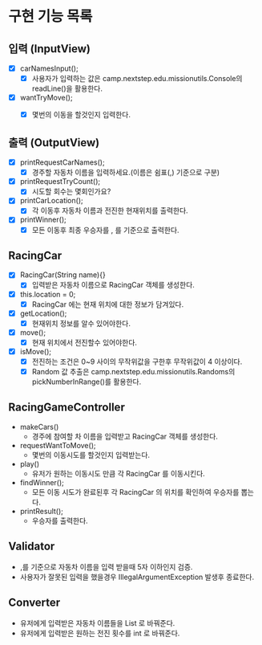 # 구현 기능 목록

## 입력 (InputView)
- [x] carNamesInput();
   - [x] 사용자가 입력하는 값은 camp.nextstep.edu.missionutils.Console의 readLine()을 활용한다.
- [x] wantTryMove();
  - [x] 몇번의 이동을 할것인지 입력한다.


## 출력 (OutputView)

- [x] printRequestCarNames();
  - [x] 경주할 자동차 이름을 입력하세요.(이름은 쉼표(,) 기준으로 구분)
- [x] printRequestTryCount(); 
  - [x] 시도할 회수는 몇회인가요?
- [x] printCarLocation(); 
  - [x] 각 이동후 자동차 이름과 전진한 현재위치를 출력한다. 
- [x] printWinner(); 
  - [x] 모든 이동후 최종 우승자를 , 를 기준으로 출력한다.

## RacingCar

- [x] RacingCar(String name){}
  - [x] 입력받은 자동차 이름으로 RacingCar 객체를 생성한다.
- [x] this.location = 0; 
  - [x] RacingCar 에는 현재 위치에 대한 정보가 담겨있다.
- [x] getLocation(); 
  - [x] 현재위치 정보를 알수 있어야한다.
- [x] move(); 
  - [x] 현재 위치에서 전진할수 있어야한다.
- [x] isMove();
    - [x] 전진하는 조건은 0~9 사이의 무작위값을 구한후 무작위값이 4 이상이다.
    - [x] Random 값 추출은 camp.nextstep.edu.missionutils.Randoms의 pickNumberInRange()를 활용한다.

## RacingGameController

- makeCars()
  - 경주에 참여할 차 이름을 입력받고 RacingCar 객체를 생성한다.
- requestWantToMove();
  - 몇번의 이동시도를 할것인지 입력받는다.
- play()
  - 유저가 원하는 이동시도 만큼 각 RacingCar 를 이동시킨다.
- findWinner();
  - 모든 이동 시도가 완료된후 각 RacingCar 의 위치를 확인하여 우승자를 뽑는다.
- printResult();
  - 우승자를 출력한다.
  
## Validator
- ,를 기준으로 자동차 이름을 입력 받을때 5자 이하인지 검증.
- 사용자가 잘못된 입력을 했을경우 IllegalArgumentException 발생후 종료한다.

## Converter
- 유저에게 입력받은 자동차 이름들을 List<RacingCar> 로 바꿔준다.
- 유저에게 입력받은 원하는 전진 횟수를 int 로 바꿔준다.